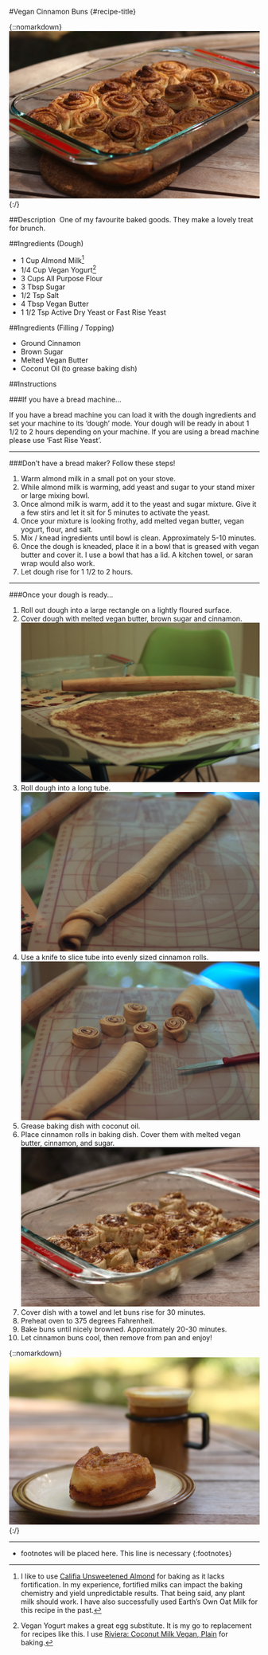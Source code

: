 #Vegan Cinnamon Buns {#recipe-title}

<div markdown=1 class="image-and-text">

{::nomarkdown} 
<img src="images/recipe-images/cinnamon-buns.JPG" class="image" alt="Cinnamon Buns">
{:/}

<div markdown=1 class="text">

##Description 
One of my favourite baked goods. They make a lovely treat for brunch. 

##Ingredients (Dough)
- 1 Cup Almond Milk[^1]
- 1/4 Cup Vegan Yogurt[^2]
- 3 Cups All Purpose Flour
- 3 Tbsp Sugar
- 1/2 Tsp Salt
- 4 Tbsp Vegan Butter
- 1 1/2 Tsp Active Dry Yeast or Fast Rise Yeast

##Ingredients (Filling / Topping)
- Ground Cinnamon 
- Brown Sugar
- Melted Vegan Butter
- Coconut Oil (to grease baking dish)

##Instructions

###If you have a bread machine…

If you have a bread machine you can load it with the dough ingredients and set your machine to its ‘dough’ mode. Your dough will be ready in about 1 1/2 to 2 hours depending on your machine. If you are using a bread machine please use ‘Fast Rise Yeast’. 

***

###Don’t have a bread maker? Follow these steps!

1. Warm almond milk in a small pot on your stove.
2. While almond milk is warming, add yeast and sugar to your stand mixer or large mixing bowl.
3. Once almond milk is warm, add it to the yeast and sugar mixture. Give it a few stirs and let it sit for 5 minutes to activate the yeast. 
4. Once your mixture is looking frothy, add melted vegan butter, vegan yogurt, flour, and salt.
5. Mix / knead ingredients until bowl is clean. Approximately 5-10 minutes.
6. Once the dough is kneaded, place it in a bowl that is greased with vegan butter and cover it. I use a bowl that has a lid. A kitchen towel, or saran wrap would also work. 
7. Let dough rise for 1 1/2 to 2 hours.

***

###Once your dough is ready...

1. Roll out dough into a large rectangle on a lightly floured surface. 
2. Cover dough with melted vegan butter, brown sugar and cinnamon. <img src="images/recipe-images/cinnamon-bun-rolled-out.JPG" class="image-in-recipe" id="recipe-image" alt="Cinnamon bun dough rolled out">
3. Roll dough into a long tube.<img src="images/recipe-images/cinnamon-bun-rolled-up.JPG" class="image-in-recipe" id="recipe-image" alt="Cinnamon bun dough rolled up">
4. Use a knife to slice tube into evenly sized cinnamon rolls. <img src="images/recipe-images/cinnamon-bun-sliced.JPG" class="image-in-recipe" id="recipe-image" alt="Cinnamon bun dough sliced up">
5. Grease baking dish with coconut oil.
6. Place cinnamon rolls in baking dish. Cover them with melted vegan butter, cinnamon, and sugar. <img src="images/recipe-images/cinnamon-bun-prepped.JPG" class="image-in-recipe" id="recipe-image" alt="Cinnamon bun dough prepped">
7. Cover dish with a towel and let buns rise for 30 minutes. 
8. Preheat oven to 375 degrees Fahrenheit.  
9. Bake buns until nicely browned. Approximately 20-30 minutes.  
10. Let cinnamon buns cool, then remove from pan and enjoy!

{::nomarkdown} 
<img src="images/recipe-images/cinnamon-bun-coffee.JPG" class="image-in-recipe" alt="Cinnamon bun and coffee">
{:/}

***

[^1]: I like to use [Califia Unsweetened Almond](https://vegansupply.ca/products/califia-farms-unsweetened-almond-milk-1-4l) for baking as it lacks fortification. In my experience, fortified milks can impact the baking chemistry and yield unpredictable results. That being said, any plant milk should work. I have also successfully used Earth’s Own Oat Milk for this recipe in the past.

[^2]: Vegan Yogurt makes a great egg substitute. It is my go to replacement for recipes like this. I use [Riviera: Coconut Milk Vegan, Plain](https://vegansupply.ca/products/riviera-natural-flavour-yogurt-650g) for baking.

* footnotes will be placed here. This line is necessary
{:footnotes}

</div>

</div>